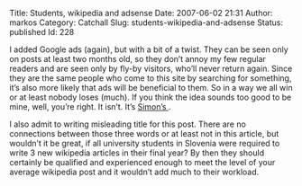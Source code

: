 Title: Students, wikipedia and adsense
Date: 2007-06-02 21:31
Author: markos
Category: Catchall
Slug: students-wikipedia-and-adsense
Status: published
Id: 228

<html>
 <body>
  <div>
   <p>
    I added Google ads (again), but with a bit of a twist. They can be seen only on posts at least two months old, so they don’t annoy my few regular readers and are seen only by fly-by visitors, who’ll never return again. Since they are the same people who come to this site by searching for something, it’s also more likely that ads will be beneficial to them. So in a way we all win or at least nobody loses (much). If you think the idea sounds too good to be mine, well, you’re right. It isn’t. It’s
    <a href="http://simonwillison.net/2007/Jun/1/ads/#comments">
     Simon’s
    </a>
    .
   </p>
   <p>
    I also admit to writing misleading title for this post. There are no connections between those three words or at least not in this article, but wouldn’t it be great, if all university students in Slovenia were required to write 3 new wikipedia articles in their final year? By then they should certainly be qualified and experienced enough to meet the level of your average wikipedia post and it wouldn’t add much to their workload.
   </p>
  </div>
 </body>
</html>